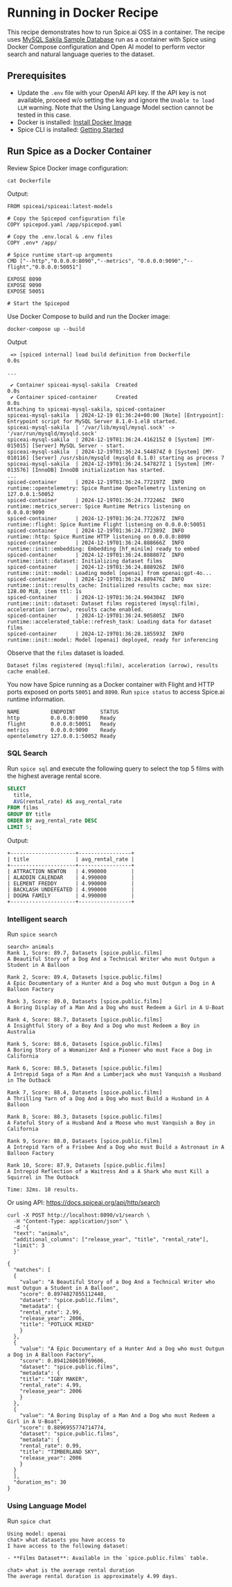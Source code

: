 # Running in Docker Recipe

This recipe demonstrates how to run Spice.ai OSS in a container. The recipe uses [MySQL Sakila Sample Database](https://dev.mysql.com/doc/sakila/en/sakila-structure-tables.html) run as a container with Spice using Docker Compose configuration and Open AI model to perform vector search and natural language queries to the dataset.

## Prerequisites

- Update the `.env` file with your OpenAI API key. If the API key is not available, proceed w/o setting the key and ignore the `Unable to load LLM` warning. Note that the Using Language Model section cannot be tested in this case.
- Docker is installed: [Install Docker Image](https://docs.docker.com/engine/install/)
- Spice CLI is installed: [Getting Started](https://docs.spiceai.org/getting-started)

## Run Spice as a Docker Container

Review Spice Docker image configuration:

```shell
cat Dockerfile
```

Output:

```shell
FROM spiceai/spiceai:latest-models

# Copy the Spicepod configuration file
COPY spicepod.yaml /app/spicepod.yaml

# Copy the .env.local & .env files
COPY .env* /app/

# Spice runtime start-up arguments
CMD ["--http","0.0.0.0:8090","--metrics", "0.0.0.0:9090","--flight","0.0.0.0:50051"]

EXPOSE 8090
EXPOSE 9090
EXPOSE 50051

# Start the Spicepod                                                                  

```

Use Docker Compose to build and run the Docker image:

```shell
docker-compose up --build
```

Output

```shell
 => [spiced internal] load build definition from Dockerfile                       0.0s

...

 ✔ Container spiceai-mysql-sakila  Created                                        0.0s 
 ✔ Container spiced-container      Created                                        0.0s 
Attaching to spiceai-mysql-sakila, spiced-container
spiceai-mysql-sakila  | 2024-12-19 01:36:24+00:00 [Note] [Entrypoint]: Entrypoint script for MySQL Server 8.1.0-1.el8 started.
spiceai-mysql-sakila  | '/var/lib/mysql/mysql.sock' -> '/var/run/mysqld/mysqld.sock'
spiceai-mysql-sakila  | 2024-12-19T01:36:24.416215Z 0 [System] [MY-015015] [Server] MySQL Server - start.
spiceai-mysql-sakila  | 2024-12-19T01:36:24.544874Z 0 [System] [MY-010116] [Server] /usr/sbin/mysqld (mysqld 8.1.0) starting as process 7
spiceai-mysql-sakila  | 2024-12-19T01:36:24.547827Z 1 [System] [MY-013576] [InnoDB] InnoDB initialization has started.
...
spiced-container      | 2024-12-19T01:36:24.772197Z  INFO runtime::opentelemetry: Spice Runtime OpenTelemetry listening on 127.0.0.1:50052
spiced-container      | 2024-12-19T01:36:24.772246Z  INFO runtime::metrics_server: Spice Runtime Metrics listening on 0.0.0.0:9090
spiced-container      | 2024-12-19T01:36:24.772267Z  INFO runtime::flight: Spice Runtime Flight listening on 0.0.0.0:50051
spiced-container      | 2024-12-19T01:36:24.772389Z  INFO runtime::http: Spice Runtime HTTP listening on 0.0.0.0:8090
spiced-container      | 2024-12-19T01:36:24.888666Z  INFO runtime::init::embedding: Embedding [hf_minilm] ready to embed
spiced-container      | 2024-12-19T01:36:24.888807Z  INFO runtime::init::dataset: Initializing dataset films
spiced-container      | 2024-12-19T01:36:24.888926Z  INFO runtime::init::model: Loading model [openai] from openai:gpt-4o...
spiced-container      | 2024-12-19T01:36:24.889476Z  INFO runtime::init::results_cache: Initialized results cache; max size: 128.00 MiB, item ttl: 1s
spiced-container      | 2024-12-19T01:36:24.904304Z  INFO runtime::init::dataset: Dataset films registered (mysql:film), acceleration (arrow), results cache enabled.
spiced-container      | 2024-12-19T01:36:24.905805Z  INFO runtime::accelerated_table::refresh_task: Loading data for dataset films
spiced-container      | 2024-12-19T01:36:28.185593Z  INFO runtime::init::model: Model [openai] deployed, ready for inferencing
```

Observe that the `films` dataset is loaded.

```shell
Dataset films registered (mysql:film), acceleration (arrow), results cache enabled.
```

You now have Spice running as a Docker container with Flight and HTTP ports exposed on ports `50051` and `8090`. Run `spice status` to access Spice.ai runtime information.

```shell
NAME          ENDPOINT        STATUS 
http          0.0.0.0:8090    Ready  
flight        0.0.0.0:50051   Ready  
metrics       0.0.0.0:9090    Ready  
opentelemetry 127.0.0.1:50052 Ready 
```

### SQL Search

Run `spice sql` and execute the following query to select the top 5 films with the highest average rental score.

```sql
SELECT 
  title, 
  AVG(rental_rate) AS avg_rental_rate
FROM films
GROUP BY title
ORDER BY avg_rental_rate DESC
LIMIT 5;
```

Output:

```shell
+---------------------+-----------------+
| title               | avg_rental_rate |
+---------------------+-----------------+
| ATTRACTION NEWTON   | 4.990000        |
| ALADDIN CALENDAR    | 4.990000        |
| ELEMENT FREDDY      | 4.990000        |
| BACKLASH UNDEFEATED | 4.990000        |
| DOGMA FAMILY        | 4.990000        |
+---------------------+-----------------+
```

### Intelligent search

Run `spice search`

```shell
search> animals
Rank 1, Score: 89.7, Datasets [spice.public.films]
A Beautiful Story of a Dog And a Technical Writer who must Outgun a Student in A Balloon

Rank 2, Score: 89.4, Datasets [spice.public.films]
A Epic Documentary of a Hunter And a Dog who must Outgun a Dog in A Balloon Factory

Rank 3, Score: 89.0, Datasets [spice.public.films]
A Boring Display of a Man And a Dog who must Redeem a Girl in A U-Boat

Rank 4, Score: 88.7, Datasets [spice.public.films]
A Insightful Story of a Boy And a Dog who must Redeem a Boy in Australia

Rank 5, Score: 88.6, Datasets [spice.public.films]
A Boring Story of a Womanizer And a Pioneer who must Face a Dog in California

Rank 6, Score: 88.5, Datasets [spice.public.films]
A Intrepid Saga of a Man And a Lumberjack who must Vanquish a Husband in The Outback

Rank 7, Score: 88.4, Datasets [spice.public.films]
A Thrilling Yarn of a Dog And a Dog who must Build a Husband in A Balloon

Rank 8, Score: 88.3, Datasets [spice.public.films]
A Fateful Story of a Husband And a Moose who must Vanquish a Boy in California

Rank 9, Score: 88.0, Datasets [spice.public.films]
A Intrepid Yarn of a Frisbee And a Dog who must Build a Astronaut in A Balloon Factory

Rank 10, Score: 87.9, Datasets [spice.public.films]
A Intrepid Reflection of a Waitress And a A Shark who must Kill a Squirrel in The Outback

Time: 32ms. 10 results.
```

Or using API: https://docs.spiceai.org/api/http/search

```shell
curl -X POST http://localhost:8090/v1/search \
  -H "Content-Type: application/json" \
  -d '{
  "text": "animals",
  "additional_columns": ["release_year", "title", "rental_rate"],
  "limit": 3
  }'
```

```shell
{
  "matches": [
  {
    "value": "A Beautiful Story of a Dog And a Technical Writer who must Outgun a Student in A Balloon",
    "score": 0.8974827855112448,
    "dataset": "spice.public.films",
    "metadata": {
    "rental_rate": 2.99,
    "release_year": 2006,
    "title": "POTLUCK MIXED"
    }
  },
  {
    "value": "A Epic Documentary of a Hunter And a Dog who must Outgun a Dog in A Balloon Factory",
    "score": 0.8941260610769606,
    "dataset": "spice.public.films",
    "metadata": {
    "title": "IGBY MAKER",
    "rental_rate": 4.99,
    "release_year": 2006
    }
  },
  {
    "value": "A Boring Display of a Man And a Dog who must Redeem a Girl in A U-Boat",
    "score": 0.8896955774714774,
    "dataset": "spice.public.films",
    "metadata": {
    "rental_rate": 0.99,
    "title": "TIMBERLAND SKY",
    "release_year": 2006
    }
  }
  ],
  "duration_ms": 30
}
```

### Using Language Model

Run `spice chat`

```shell
Using model: openai
chat> what datasets you have access to
I have access to the following dataset:

- **Films Dataset**: Available in the `spice.public.films` table.

chat> what is the average rental duration
The average rental duration is approximately 4.99 days.
```
